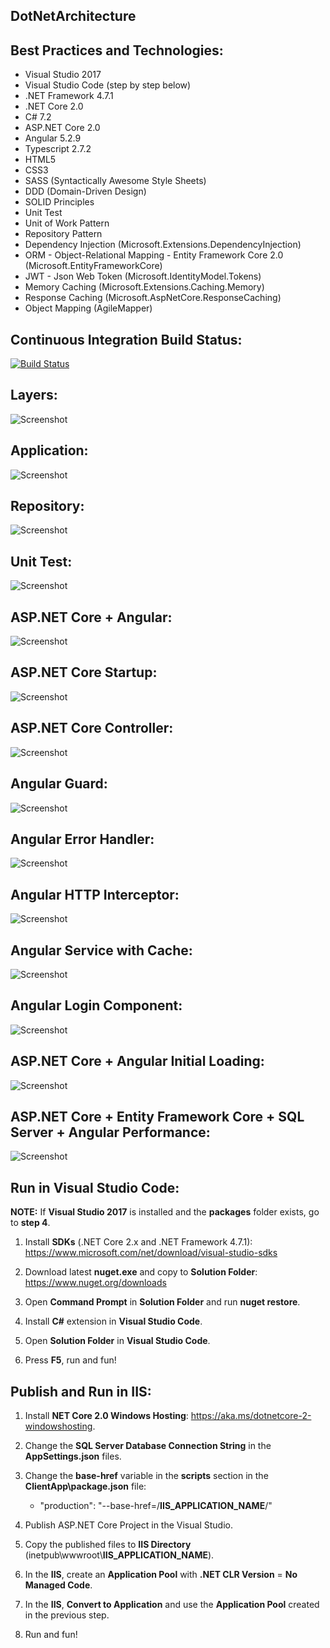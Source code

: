 ## DotNetArchitecture

## Best Practices and Technologies:

* Visual Studio 2017
* Visual Studio Code (step by step below)
* .NET Framework 4.7.1
* .NET Core 2.0
* C# 7.2
* ASP.NET Core 2.0
* Angular 5.2.9
* Typescript 2.7.2
* HTML5
* CSS3
* SASS (Syntactically Awesome Style Sheets)
* DDD (Domain-Driven Design)
* SOLID Principles
* Unit Test
* Unit of Work Pattern
* Repository Pattern
* Dependency Injection (Microsoft.Extensions.DependencyInjection)
* ORM - Object-Relational Mapping - Entity Framework Core 2.0 (Microsoft.EntityFrameworkCore)
* JWT - Json Web Token (Microsoft.IdentityModel.Tokens)
* Memory Caching (Microsoft.Extensions.Caching.Memory)
* Response Caching (Microsoft.AspNetCore.ResponseCaching)
* Object Mapping (AgileMapper)

## Continuous Integration Build Status:

[![Build Status](https://ci.appveyor.com/api/projects/status/x9782f129frchg3n?svg=true)](https://ci.appveyor.com/project/rafaelfgx/dotnetarchitecture)

## Layers:

![Screenshot](Screenshots/1.png)

## Application:

![Screenshot](Screenshots/2.png)

## Repository:

![Screenshot](Screenshots/3.png)

## Unit Test:

![Screenshot](Screenshots/4.png)

## ASP.NET Core + Angular:

![Screenshot](Screenshots/5.png)

## ASP.NET Core Startup:

![Screenshot](Screenshots/6.png)

## ASP.NET Core Controller:

![Screenshot](Screenshots/7.png)

## Angular Guard:

![Screenshot](Screenshots/8.png)

## Angular Error Handler:

![Screenshot](Screenshots/9.png)

## Angular HTTP Interceptor:

![Screenshot](Screenshots/10.png)

## Angular Service with Cache:

![Screenshot](Screenshots/11.png)

## Angular Login Component:

![Screenshot](Screenshots/12.png)

## ASP.NET Core + Angular Initial Loading:

![Screenshot](Screenshots/13.png)

## ASP.NET Core + Entity Framework Core + SQL Server + Angular Performance:

![Screenshot](Screenshots/14.png)

## Run in Visual Studio Code:

**NOTE:** If **Visual Studio 2017** is installed and the **packages** folder exists, go to **step 4**.

1. Install **SDKs** (.NET Core 2.x and .NET Framework 4.7.1):
https://www.microsoft.com/net/download/visual-studio-sdks

2. Download latest **nuget.exe** and copy to **Solution Folder**:
https://www.nuget.org/downloads

3. Open **Command Prompt** in **Solution Folder** and run **nuget restore**.

4. Install **C#** extension in **Visual Studio Code**.

5. Open **Solution Folder** in **Visual Studio Code**.

6. Press **F5**, run and fun!

## Publish and Run in IIS:

1. Install **NET Core 2.0 Windows Hosting**: https://aka.ms/dotnetcore-2-windowshosting.

2. Change the **SQL Server Database Connection String** in the **AppSettings.json** files.

3. Change the **base-href** variable in the **scripts** section in the **ClientApp\package.json** file:
	- "production": "--base-href=/**IIS_APPLICATION_NAME**/"

4. Publish ASP.NET Core Project in the Visual Studio.

5. Copy the published files to **IIS Directory** (inetpub\wwwroot\\**IIS_APPLICATION_NAME**).

6. In the **IIS**, create an **Application Pool** with **.NET CLR Version** = **No Managed Code**.

7. In the **IIS**, **Convert to Application** and use the **Application Pool** created in the previous step.

8. Run and fun!
